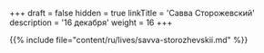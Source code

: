 +++
draft = false
hidden = true
linkTitle = 'Савва Сторожевский'
description = '16 декабря'
weight = 16
+++

{{% include file="content/ru/lives/savva-storozhevskii.md" %}}
